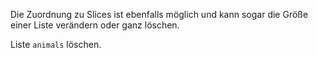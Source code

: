 Die Zuordnung zu Slices ist
ebenfalls möglich und kann
sogar die Größe einer Liste
verändern oder ganz löschen.

Liste `animals` löschen.
